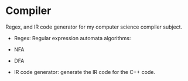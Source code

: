 # Compiler
Regex, and IR code generator for my computer science compiler subject.
- Regex: Regular expression automata algorithms:
-   NFA
-   DFA

- IR code generator: generate the IR code for the C++ code. 

